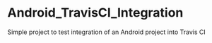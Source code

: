 # Android_TravisCI_Integration
Simple project to test integration of an Android project into Travis CI
